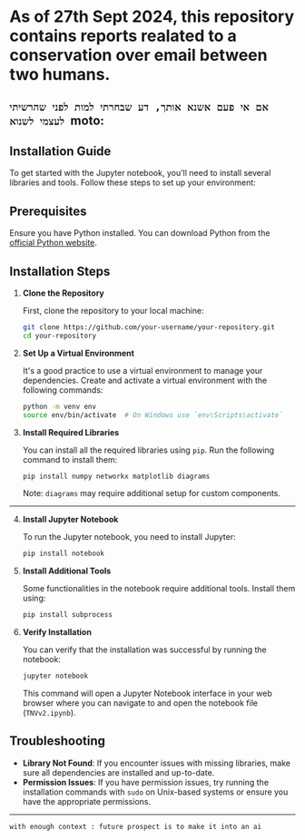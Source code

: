 # As of 27th Sept 2024, this repository contains reports realated to a conservation over email between two humans.
` אם אי פעם אשנא אותך, דע שבחרתי למות לפני שהרשיתי לעצמי לשנוא  `moto:
---
## Installation Guide

To get started with the Jupyter notebook, you'll need to install several libraries and tools. Follow these steps to set up your environment:

## Prerequisites

Ensure you have Python installed. You can download Python from the [official Python website](https://www.python.org/downloads/).

## Installation Steps

1. **Clone the Repository**

   First, clone the repository to your local machine:

   ```bash
   git clone https://github.com/your-username/your-repository.git
   cd your-repository
   ```

2. **Set Up a Virtual Environment**

   It's a good practice to use a virtual environment to manage your dependencies. Create and activate a virtual environment with the following commands:

   ```bash
   python -m venv env
   source env/bin/activate  # On Windows use `env\Scripts\activate`
   ```

3. **Install Required Libraries**

   You can install all the required libraries using `pip`. Run the following command to install them:

   ```bash
   pip install numpy networkx matplotlib diagrams
   ```

   Note: `diagrams` may require additional setup for custom components.
---
4. **Install Jupyter Notebook**

   To run the Jupyter notebook, you need to install Jupyter:

   ```bash
   pip install notebook
   ```

5. **Install Additional Tools**

   Some functionalities in the notebook require additional tools. Install them using:

   ```bash
   pip install subprocess
   ```

6. **Verify Installation**

   You can verify that the installation was successful by running the notebook:

   ```bash
   jupyter notebook
   ```

   This command will open a Jupyter Notebook interface in your web browser where you can navigate to and open the notebook file (`TNVv2.ipynb`).

## Troubleshooting

- **Library Not Found**: If you encounter issues with missing libraries, make sure all dependencies are installed and up-to-date.
- **Permission Issues**: If you have permission issues, try running the installation commands with `sudo` on Unix-based systems or ensure you have the appropriate permissions.

---
`with enough context : future prospect is to make it into an ai`
